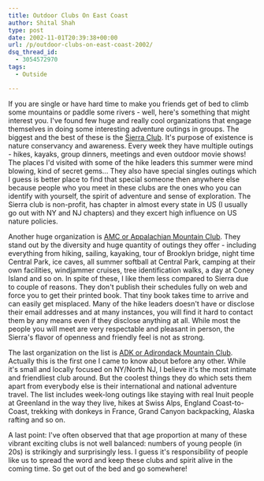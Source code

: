 ```yaml
---
title: Outdoor Clubs On East Coast
author: Shital Shah
type: post
date: 2002-11-01T20:39:38+00:00
url: /p/outdoor-clubs-on-east-coast-2002/
dsq_thread_id:
  - 3054572970
tags:
  - Outside

---
```

If you are single or have hard time to make you friends get of bed to climb some mountains or paddle some rivers - well, here's something that might interest you. I've found few huge and really cool organizations that engage themselves in doing some interesting adventure outings in groups. The biggest and the best of these is the [Sierra Club][1]. It's purpose of existence is nature conservancy and awareness. Every week they have multiple outings - hikes, kayaks, group dinners, meetings and even outdoor movie shows! The places I'd visited with some of the hike leaders this summer were mind blowing, kind of secret gems... They also have special singles outings which I guess is better place to find that special someone then anywhere else because people who you meet in these clubs are the ones who you can identify with yourself, the spirit of adventure and sense of exploration. The Sierra club is non-profit, has chapter in almost every state in US (I usually go out with NY and NJ chapters) and they excert high influence on US nature policies.

Another huge organization is [AMC or Appalachian Mountain Club][2]. They stand out by the diversity and huge quantity of outings they offer - including everything from hiking, sailing, kayaking, tour of Brooklyn bridge, night time Central Park, ice caves, all summer softball at Central Park, camping at their own facilities, windjammer cruises, tree identification walks, a day at Coney Island and so on. In spite of these, I like them less compared to Sierra due to couple of reasons. They don't publish their schedules fully on web and force you to get their printed book. That tiny book takes time to arrive and can easily get misplaced. Many of the hike leaders doesn't have or disclose their email addresses and at many instances, you will find it hard to contact them by any means even if they disclose anything at all. While most the people you will meet are very respectable and pleasant in person, the Sierra's flavor of openness and friendly feel is not as strong.

The last organization on the list is [ADK or Adirondack Mountain Club][3]. Actually this is the first one I came to know about before any other. While it's small and locally focused on NY/North NJ, I believe it's the most intimate and friendliest club around. But the coolest things they do which sets them apart from everybody else is their international and national adventure travel. The list includes week-long outings like staying with real Inuit people at Greenland in the way they live, hikes at Swiss Alps, England Coast-to-Coast, trekking with donkeys in France, Grand Canyon backpacking, Alaska rafting and so on.

A last point: I've often observed that that age proportion at many of these vibrant exciting clubs is not well balanced: numbers of young people (in 20s) is strikingly and surprisingly less. I guess it's responsibility of people like us to spread the word and keep these clubs and spirit alive in the coming time. So get out of the bed and go somewhere!

 [1]: http://www.sierraclub.org/
 [2]: http://www.outdoors.org/
 [3]: http://www.adk.org/